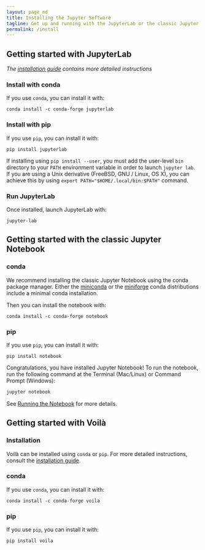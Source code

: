 ```yaml
---
layout: page_md
title: Installing the Jupyter Software
tagline: Get up and running with the JupyterLab or the classic Jupyter Notebook on your computer within minutes!
permalink: /install
---
```


## Getting started with JupyterLab

_The [installation guide](http://jupyterlab.readthedocs.io/en/stable/getting_started/installation.html) contains more detailed instructions_

### Install with conda

If you use `conda`, you can install it with:

```shell
conda install -c conda-forge jupyterlab
```

### Install with pip

If you use `pip`, you can install it with:

```shell
pip install jupyterlab
```

If installing using `pip install --user`, you must add the user-level `bin` directory to your `PATH` environment variable in order to launch `jupyter lab`. If you are using a Unix derivative (FreeBSD, GNU / Linux, OS X), you can achieve this by using ``export PATH="$HOME/.local/bin:$PATH"`` command.

### Run JupyterLab

Once installed, launch JupyterLab with:

```
jupyter-lab
```

## Getting started with the classic Jupyter Notebook

### conda

We recommend installing the classic Jupyter Notebook using the conda package manager. Either the [miniconda](https://docs.conda.io/en/latest/miniconda.html) or the [miniforge](https://github.com/conda-forge/miniforge/) conda distributions include a minimal conda installation.

Then you can install the notebook with:

```shell
conda install -c conda-forge notebook
```

### pip

If you use `pip`, you can install it with:

```shell
pip install notebook
```

Congratulations, you have installed Jupyter Notebook! To run the notebook, run the following command at the Terminal (Mac/Linux) or Command Prompt (Windows):

```bash
jupyter notebook
```

See [Running the Notebook](https://jupyter.readthedocs.io/en/latest/running.html#running) for more details.

## Getting started with Voilà

### Installation

Voilà can be installed using `conda` or `pip`. For more detailed instructions, consult the [installation guide](https://voila.readthedocs.io/en/stable/install.html).

### conda

If you use `conda`, you can install it with:

```shell
conda install -c conda-forge voila
```

### pip

If you use `pip`, you can install it with:

```shell
pip install voila
```
